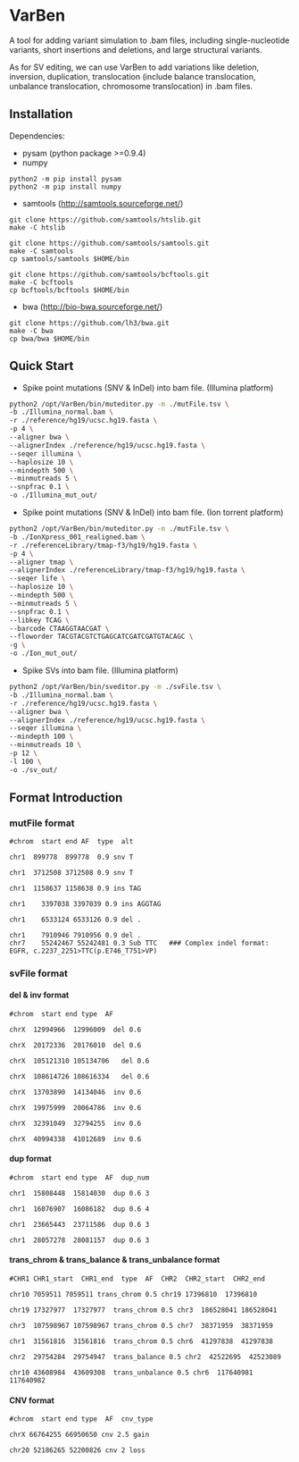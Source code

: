 VarBen
=========================
A tool for adding variant simulation to .bam files, including single-nucleotide variants, short insertions and deletions, and large structural variants.

As for SV editing, we can use VarBen to add variations like deletion, inversion, duplication, translocation (include balance translocation, unbalance translocation, chromosome translocation) in .bam files.


Installation
-------------------------
Dependencies: 
+ pysam (python package >=0.9.4)
+ numpy

```
python2 -m pip install pysam
python2 -m pip install numpy
```

+ samtools (http://samtools.sourceforge.net/)

```
git clone https://github.com/samtools/htslib.git
make -C htslib

git clone https://github.com/samtools/samtools.git
make -C samtools
cp samtools/samtools $HOME/bin

git clone https://github.com/samtools/bcftools.git
make -C bcftools
cp bcftools/bcftools $HOME/bin
```

+ bwa (http://bio-bwa.sourceforge.net/)

```
git clone https://github.com/lh3/bwa.git
make -C bwa
cp bwa/bwa $HOME/bin
```

Quick Start
---------------------
+ Spike point mutations (SNV & InDel) into bam file. (Illumina platform)

```bash
python2 /opt/VarBen/bin/muteditor.py -m ./mutFile.tsv \
-b ./Illumina_normal.bam \
-r ./reference/hg19/ucsc.hg19.fasta \
-p 4 \
--aligner bwa \
--alignerIndex ./reference/hg19/ucsc.hg19.fasta \
--seqer illumina \
--haplosize 10 \
--mindepth 500 \
--minmutreads 5 \
--snpfrac 0.1 \
-o ./Illumina_mut_out/

```
+ Spike point mutations (SNV & InDel) into bam file. (Ion torrent platform)

```bash
python2 /opt/VarBen/bin/muteditor.py -m ./mutFile.tsv \
-b ./IonXpress_001_realigned.bam \
-r ./referenceLibrary/tmap-f3/hg19/hg19.fasta \
-p 4 \
--aligner tmap \
--alignerIndex ./referenceLibrary/tmap-f3/hg19/hg19.fasta \
--seqer life \
--haplosize 10 \
--mindepth 500 \
--minmutreads 5 \
--snpfrac 0.1 \
--libkey TCAG \
--barcode CTAAGGTAACGAT \
--floworder TACGTACGTCTGAGCATCGATCGATGTACAGC \
-g \
-o ./Ion_mut_out/

```

+ Spike SVs into bam file.  (Illumina platform)

```bash
python2 /opt/VarBen/bin/sveditor.py -m ./svFile.tsv \
-b ./Illumina_normal.bam \
-r ./reference/hg19/ucsc.hg19.fasta \
--aligner bwa \
--alignerIndex ./reference/hg19/ucsc.hg19.fasta \
--seqer illumina \
--mindepth 100 \
--minmutreads 10 \
-p 12 \
-l 100 \
-o ./sv_out/

```


Format Introduction
-------------------------
### mutFile format

```
#chrom  start end AF  type  alt

chr1  899778  899778  0.9 snv T

chr1  3712508 3712508 0.9 snv T

chr1  1158637 1158638 0.9 ins TAG

chr1	3397038 3397039 0.9 ins AGGTAG

chr1	6533124 6533126 0.9 del .

chr1	7910946 7910956 0.9 del .
chr7	55242467 55242481 0.3 Sub TTC	### Complex indel format: EGFR, c.2237_2251>TTC(p.E746_T751>VP)
```

### svFile format
#### del & inv format

```
#chrom  start end type  AF

chrX  12994966  12996009  del 0.6

chrX  20172336  20176010  del 0.6

chrX  105121310	105134706	del 0.6

chrX  108614726	108616334	del 0.6

chrX  13703890  14134046  inv 0.6

chrX  19975999  20064786  inv 0.6

chrX  32391049  32794255  inv 0.6

chrX  40994338  41012689  inv 0.6
```


#### dup format

```
#chrom  start end type  AF  dup_num

chr1  15808448  15814030  dup 0.6 3

chr1  16076907  16086182  dup 0.6 4

chr1  23665443  23711586  dup 0.6 3

chr1  28057278  28081157  dup 0.6 3
```

#### trans_chrom & trans_balance & trans_unbalance format

```
#CHR1 CHR1_start  CHR1_end  type  AF  CHR2  CHR2_start  CHR2_end

chr10 7059511 7059511 trans_chrom 0.5 chr19 17396810  17396810

chr19 17327977  17327977  trans_chrom 0.5 chr3  186528041 186528041

chr3  107598967 107598967 trans_chrom 0.5 chr7  38371959  38371959

chr1  31561816  31561816  trans_chrom 0.5 chr6  41297838  41297838

chr2  29754284  29754947  trans_balance 0.5 chr2  42522695  42523089

chr10 43608984  43609308  trans_unbalance 0.5 chr6  117640981 117640982
```

#### CNV format

```
#chrom  start end type  AF  cnv_type

chrX 66764255 66950650 cnv 2.5 gain 

chr20 52186265 52200826 cnv 2 loss

```


